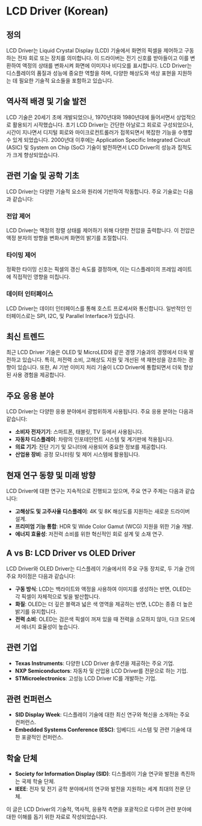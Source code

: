 # LCD Driver (Korean)

## 정의
LCD Driver는 Liquid Crystal Display (LCD) 기술에서 화면의 픽셀을 제어하고 구동하는 전자 회로 또는 장치를 의미합니다. 이 드라이버는 전기 신호를 받아들이고 이를 변환하여 액정의 상태를 변화시켜 화면에 이미지나 비디오를 표시합니다. LCD Driver는 디스플레이의 품질과 성능에 중요한 역할을 하며, 다양한 해상도와 색상 표현을 지원하는 데 필요한 기술적 요소들을 포함하고 있습니다.

## 역사적 배경 및 기술 발전
LCD 기술은 20세기 초에 개발되었으나, 1970년대와 1980년대에 들어서면서 상업적으로 활용되기 시작했습니다. 초기 LCD Driver는 간단한 아날로그 회로로 구성되었으나, 시간이 지나면서 디지털 회로와 마이크로컨트롤러가 접목되면서 복잡한 기능을 수행할 수 있게 되었습니다. 2000년대 이후에는 Application Specific Integrated Circuit (ASIC) 및 System on Chip (SoC) 기술이 발전하면서 LCD Driver의 성능과 집적도가 크게 향상되었습니다.

## 관련 기술 및 공학 기초
LCD Driver는 다양한 기술적 요소와 원리에 기반하여 작동합니다. 주요 기술로는 다음과 같습니다:

### 전압 제어
LCD Driver는 액정의 정렬 상태를 제어하기 위해 다양한 전압을 출력합니다. 이 전압은 액정 분자의 방향을 변화시켜 화면의 밝기를 조절합니다.

### 타이밍 제어
정확한 타이밍 신호는 픽셀의 갱신 속도를 결정하며, 이는 디스플레이의 프레임 레이트에 직접적인 영향을 미칩니다.

### 데이터 인터페이스
LCD Driver는 데이터 인터페이스를 통해 호스트 프로세서와 통신합니다. 일반적인 인터페이스로는 SPI, I2C, 및 Parallel Interface가 있습니다.

## 최신 트렌드
최근 LCD Driver 기술은 OLED 및 MicroLED와 같은 경쟁 기술과의 경쟁에서 더욱 발전하고 있습니다. 특히, 저전력 소비, 고해상도 지원 및 개선된 색 재현성을 강조하는 경향이 있습니다. 또한, AI 기반 이미지 처리 기술이 LCD Driver에 통합되면서 더욱 향상된 사용 경험을 제공합니다.

## 주요 응용 분야
LCD Driver는 다양한 응용 분야에서 광범위하게 사용됩니다. 주요 응용 분야는 다음과 같습니다:

- **소비자 전자기기**: 스마트폰, 태블릿, TV 등에서 사용됩니다.
- **자동차 디스플레이**: 차량의 인포테인먼트 시스템 및 계기판에 적용됩니다.
- **의료 기기**: 진단 기기 및 모니터에 사용되어 중요한 정보를 제공합니다.
- **산업용 장비**: 공정 모니터링 및 제어 시스템에 활용됩니다.

## 현재 연구 동향 및 미래 방향
LCD Driver에 대한 연구는 지속적으로 진행되고 있으며, 주요 연구 주제는 다음과 같습니다:

- **고해상도 및 고주사율 디스플레이**: 4K 및 8K 해상도를 지원하는 새로운 드라이버 설계.
- **프리미엄 기능 통합**: HDR 및 Wide Color Gamut (WCG) 지원을 위한 기술 개발.
- **에너지 효율성**: 저전력 소비를 위한 혁신적인 회로 설계 및 소재 연구.

## A vs B: LCD Driver vs OLED Driver
LCD Driver와 OLED Driver는 디스플레이 기술에서의 주요 구동 장치로, 두 기술 간의 주요 차이점은 다음과 같습니다:

- **구동 방식**: LCD는 백라이트와 액정을 사용하여 이미지를 생성하는 반면, OLED는 각 픽셀이 자체적으로 빛을 발산합니다.
- **화질**: OLED는 더 깊은 블랙과 넓은 색 영역을 제공하는 반면, LCD는 종종 더 높은 밝기를 유지합니다.
- **전력 소비**: OLED는 검은색 픽셀이 꺼져 있을 때 전력을 소모하지 않아, 다크 모드에서 에너지 효율성이 높습니다.

## 관련 기업
- **Texas Instruments**: 다양한 LCD Driver 솔루션을 제공하는 주요 기업.
- **NXP Semiconductors**: 자동차 및 산업용 LCD Driver를 전문으로 하는 기업.
- **STMicroelectronics**: 고성능 LCD Driver IC를 개발하는 기업.

## 관련 컨퍼런스
- **SID Display Week**: 디스플레이 기술에 대한 최신 연구와 혁신을 소개하는 주요 컨퍼런스.
- **Embedded Systems Conference (ESC)**: 임베디드 시스템 및 관련 기술에 대한 포괄적인 컨퍼런스.

## 학술 단체
- **Society for Information Display (SID)**: 디스플레이 기술 연구와 발전을 촉진하는 국제 학술 단체.
- **IEEE**: 전자 및 전기 공학 분야에서의 연구와 발전을 지원하는 세계 최대의 전문 단체.

이 글은 LCD Driver의 기술적, 역사적, 응용적 측면을 포괄적으로 다루어 관련 분야에 대한 이해를 돕기 위한 자료로 작성되었습니다.